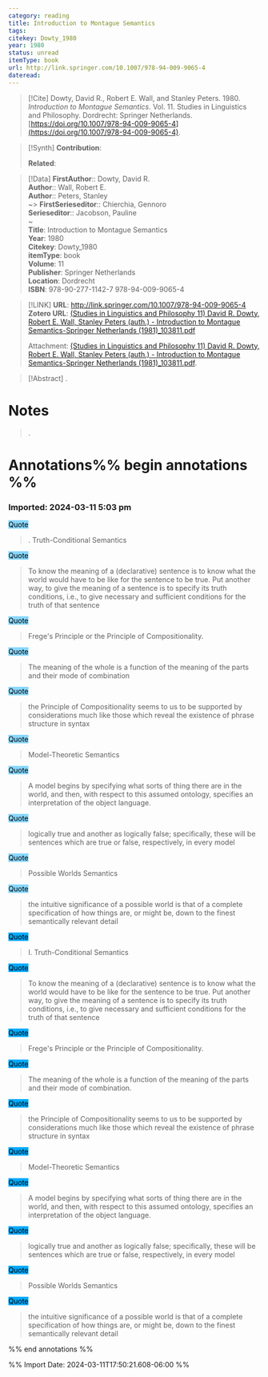 ```yaml
---
category: reading
title: Introduction to Montague Semantics
tags: 
citekey: Dowty_1980
year: 1980
status: unread
itemType: book
url: http://link.springer.com/10.1007/978-94-009-9065-4
dateread:
---
```


> [!Cite]
> Dowty, David R., Robert E. Wall, and Stanley Peters. 1980. _Introduction to Montague Semantics_. Vol. 11. Studies in Linguistics and Philosophy. Dordrecht: Springer Netherlands. [https://doi.org/10.1007/978-94-009-9065-4](https://doi.org/10.1007/978-94-009-9065-4).

>[!Synth]
>**Contribution**: 
>
>**Related**: 
>

>[!Data]
> **FirstAuthor**:: Dowty, David R.  
> **Author**:: Wall, Robert E.  
> **Author**:: Peters, Stanley  
~> **FirstSerieseditor**:: Chierchia, Gennoro  
> **Serieseditor**:: Jacobson, Pauline  
~    
> **Title**: Introduction to Montague Semantics  
> **Year**: 1980   
> **Citekey**: Dowty_1980  
> **itemType**: book  
> **Volume**: 11  
> **Publisher**: Springer Netherlands  
> **Location**: Dordrecht  
> **ISBN**: 978-90-277-1142-7 978-94-009-9065-4    

> [!LINK] 
>**URL**: http://link.springer.com/10.1007/978-94-009-9065-4  
>**Zotero URL**: [(Studies in Linguistics and Philosophy 11) David R. Dowty, Robert E. Wall, Stanley Peters (auth.) - Introduction to Montague Semantics-Springer Netherlands (1981)_103811.pdf](zotero://select/library/items/X9EC93IP)  
>
>  Attachment: [(Studies in Linguistics and Philosophy 11) David R. Dowty, Robert E. Wall, Stanley Peters (auth.) - Introduction to Montague Semantics-Springer Netherlands (1981)_103811.pdf](file:///home/jpyamamoto/Zotero/storage/X9EC93IP/(Studies%20in%20Linguistics%20and%20Philosophy%2011)%20David%20R.%20Dowty,%20Robert%20E.%20Wall,%20Stanley%20Peters%20(auth.)%20-%20Introduction%20to%20Montague%20Semantics-Springer%20Netherlands%20(1981)_103811.pdf).



> [!Abstract]
>.
> 
# Notes
>.


# Annotations%% begin annotations %%



### Imported: 2024-03-11 5:03 pm



<mark style="background-color: #88d7ff">Quote</mark>
> . Truth-Conditional Semantics

<mark style="background-color: #88d7ff">Quote</mark>
> To know the meaning of a (declarative) sentence is to know what the world would have to be like for the sentence to be true. Put another way, to give the meaning of a sentence is to specify its truth conditions, i.e., to give necessary and sufficient conditions for the truth of that sentence

<mark style="background-color: #88d7ff">Quote</mark>
> Frege's Principle or the Principle of Compositionality.

<mark style="background-color: #88d7ff">Quote</mark>
> The meaning of the whole is a function of the meaning of the parts and their mode of combination

<mark style="background-color: #88d7ff">Quote</mark>
> the Principle of Compositionality seems to us to be supported by considerations much like those which reveal the existence of phrase structure in syntax

<mark style="background-color: #88d7ff">Quote</mark>
> Model-Theoretic Semantics

<mark style="background-color: #88d7ff">Quote</mark>
> A model begins by specifying what sorts of thing there are in the world, and then, with respect to this assumed ontology, specifies an interpretation of the object language.

<mark style="background-color: #88d7ff">Quote</mark>
> logically true and another as logically false; specifically, these will be sentences which are true or false, respectively, in every model

<mark style="background-color: #88d7ff">Quote</mark>
> Possible Worlds Semantics

<mark style="background-color: #88d7ff">Quote</mark>
> the intuitive significance of a possible world is that of a complete specification of how things are, or might be, down to the finest semantically relevant detail

<mark style="background-color: #00aaff">Quote</mark>
> I. Truth-Conditional Semantics

<mark style="background-color: #00aaff">Quote</mark>
> To know the meaning of a (declarative) sentence is to know what the world would have to be like for the sentence to be true. Put another way, to give the meaning of a sentence is to specify its truth conditions, i.e., to give necessary and sufficient conditions for the truth of that sentence

<mark style="background-color: #00aaff">Quote</mark>
> Frege's Principle or the Principle of Compositionality.

<mark style="background-color: #00aaff">Quote</mark>
> The meaning of the whole is a function of the meaning of the parts and their mode of combination.

<mark style="background-color: #00aaff">Quote</mark>
> the Principle of Compositionality seems to us to be supported by considerations much like those which reveal the existence of phrase structure in syntax

<mark style="background-color: #00aaff">Quote</mark>
> Model-Theoretic Semantics

<mark style="background-color: #00aaff">Quote</mark>
> A model begins by specifying what sorts of thing there are in the world, and then, with respect to this assumed ontology, specifies an interpretation of the object language.

<mark style="background-color: #00aaff">Quote</mark>
> logically true and another as logically false; specifically, these will be sentences which are true or false, respectively, in every model

<mark style="background-color: #00aaff">Quote</mark>
> Possible Worlds Semantics

<mark style="background-color: #00aaff">Quote</mark>
> the intuitive significance of a possible world is that of a complete specification of how things are, or might be, down to the finest semantically relevant detail


%% end annotations %%

%% Import Date: 2024-03-11T17:50:21.608-06:00 %%
